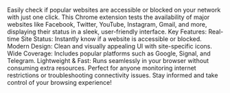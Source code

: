 Easily check if popular websites are accessible or blocked on your network with just one click. This Chrome extension tests the availability of major websites like Facebook, Twitter, YouTube, Instagram, Gmail, and more, displaying their status in a sleek, user-friendly interface.
Key Features:
Real-time Site Status: Instantly know if a website is accessible or blocked.
Modern Design: Clean and visually appealing UI with site-specific icons.
Wide Coverage: Includes popular platforms such as Google, Signal, and Telegram.
Lightweight & Fast: Runs seamlessly in your browser without consuming extra resources.
Perfect for anyone monitoring internet restrictions or troubleshooting connectivity issues. Stay informed and take control of your browsing experience!
